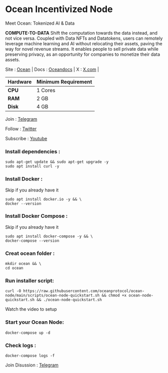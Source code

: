 # Ocean Incentivized Node

Meet Ocean: Tokenized AI & Data


**COMPUTE-TO-DATA**
Shift the computation towards the data instead, and not vice versa. Coupled with Data NFTs and Datatokens, users can remotely leverage machine learning and AI without relocating their assets, paving the way for novel revenue streams. It enables people to sell private data while preserving privacy, as an opportunity for companies to monetize their data assets.

Site : [Ocean](https://oceanprotocol.com/) | Docs : [Oceandocs](https://docs.oceanprotocol.com/Site) | X : [X.com](https://x.com/oceanprotocol) |

| **Hardware** | **Minimum Requirement** |
|--------------|-------------------------|
| **CPU**      | 1 Cores                 |
| **RAM**      | 2 GB                    |
| **Disk**     | 4 GB                    |


Join : [Telegram](https://t.me/cryptoconsol)

Follow : [Twitter](https://www.x.com/cryptoconsol)

Subscribe : [Youtube](https://www.youtube.com/@cryptoconsole)


### Install dependencies :
```
sudo apt-get update && sudo apt-get upgrade -y
sudo apt install curl -y
```
### Install Docker :

Skip if you already have it

```
sudo apt install docker.io -y && \
docker --version
```
### Install Docker Compose :

Skip if you already have it

```
sudo apt install docker-compose -y && \
docker-compose --version
```
### Creat ocean folder :
```
mkdir ocean && \
cd ocean
```
### Run installer script:
```
curl -O https://raw.githubusercontent.com/oceanprotocol/ocean-node/main/scripts/ocean-node-quickstart.sh && chmod +x ocean-node-quickstart.sh && ./ocean-node-quickstart.sh
``` 
Watch the video to setup

### Start your Ocean Node:
```
docker-compose up -d
```
### Check logs :
```
docker-compose logs -f
```

Join Disussion : [Telegram](https://t.me/cryptoconsol)

